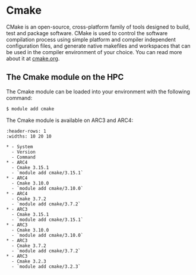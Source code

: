 # Cmake

CMake is an open-source, cross-platform family of tools designed to build, test and package software. CMake is used to control the software compilation process using simple platform and compiler independent configuration files, and generate native makefiles and workspaces that can be used in the compiler environment of your choice. You can read more about it at [cmake.org](https://cmake.org/).

## The Cmake module on the HPC

The Cmake module can be loaded into your environment with the following command:

```bash
$ module add cmake
```

The Cmake module is available on ARC3 and ARC4:

```{list-table}
:header-rows: 1
:widths: 10 20 10

* - System
  - Version
  - Command
* - ARC4
  - Cmake 3.15.1
  - `module add cmake/3.15.1`
* - ARC4
  - Cmake 3.10.0
  - `module add cmake/3.10.0`
* - ARC4
  - Cmake 3.7.2
  - `module add cmake/3.7.2`
* - ARC3
  - Cmake 3.15.1
  - `module add cmake/3.15.1`
* - ARC3
  - Cmake 3.10.0
  - `module add cmake/3.10.0`
* - ARC3
  - Cmake 3.7.2
  - `module add cmake/3.7.2`
* - ARC3
  - Cmake 3.2.3
  - `module add cmake/3.2.3`
```

